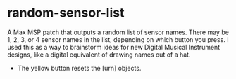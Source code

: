 # random-sensor-list
A Max MSP patch that outputs a random list of sensor names. There may be 1, 2, 3, or 4 sensor names in the list, depending on which button you press. I used this as a way to brainstorm ideas for new Digital Musical Instrument designs, like a digital equivalent of drawing names out of a hat. 
* The yellow button resets the [urn] objects.
